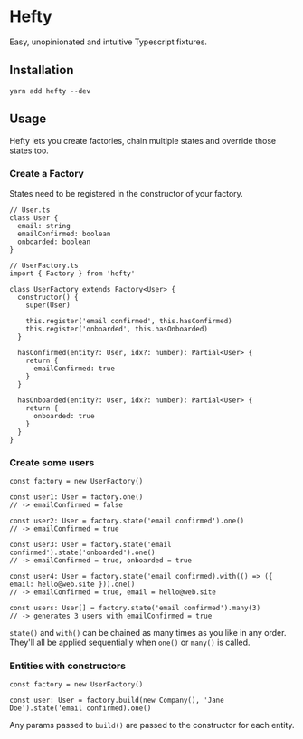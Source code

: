 # Hefty
Easy, unopinionated and intuitive Typescript fixtures.

## Installation
`yarn add hefty --dev`

## Usage
Hefty lets you create factories, chain multiple states and override those states too.

### Create a Factory
States need to be registered in the constructor of your factory.

```
// User.ts
class User {
  email: string
  emailConfirmed: boolean
  onboarded: boolean
}

// UserFactory.ts
import { Factory } from 'hefty'

class UserFactory extends Factory<User> {
  constructor() {
    super(User)

    this.register('email confirmed', this.hasConfirmed)
    this.register('onboarded', this.hasOnboarded)
  }

  hasConfirmed(entity?: User, idx?: number): Partial<User> {
    return {
      emailConfirmed: true
    }
  }

  hasOnboarded(entity?: User, idx?: number): Partial<User> {
    return {
      onboarded: true
    }
  }
}
```

### Create some users
```
const factory = new UserFactory()

const user1: User = factory.one()
// -> emailConfirmed = false

const user2: User = factory.state('email confirmed').one()
// -> emailConfirmed = true

const user3: User = factory.state('email confirmed').state('onboarded').one()
// -> emailConfirmed = true, onboarded = true

const user4: User = factory.state('email confirmed).with(() => ({ email: hello@web.site })).one()
// -> emailConfirmed = true, email = hello@web.site

const users: User[] = factory.state('email confirmed').many(3)
// -> generates 3 users with emailConfirmed = true
```

`state()` and `with()` can be chained as many times as you like in any order. They'll all be applied sequentially when `one()` or `many()` is called.

### Entities with constructors
```
const factory = new UserFactory()

const user: User = factory.build(new Company(), 'Jane Doe').state('email confirmed).one()
```

Any params passed to `build()` are passed to the constructor for each entity.
